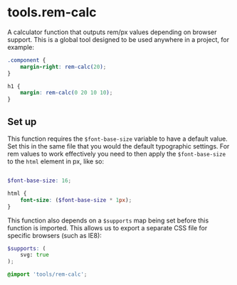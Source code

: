 tools.rem-calc
==============

A calculator function that outputs rem/px values depending on browser support. This is a global tool designed to be used anywhere in a project, for example:

~~~scss
.component {
    margin-right: rem-calc(20);
}

h1 {
    margin: rem-calc(0 20 10 10);
}
~~~

## Set up

This function requires the `$font-base-size` variable to have a default value. Set this in the same file that you would the default typographic settings. For rem values to work effectively you need to then apply the `$font-base-size` to the `html` element in px, like so:

~~~scss

$font-base-size: 16;

html {
    font-size: ($font-base-size * 1px);
}

~~~

This function also depends on a `$supports` map being set before this function is imported. This allows us to export a separate CSS file for specific browsers (such as IE8):

~~~scss 
$supports: (
    svg: true
);

@import 'tools/rem-calc';
~~~
